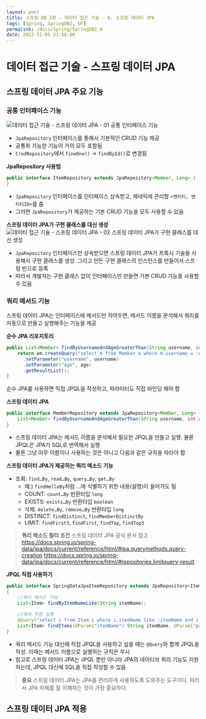 ```yaml
---
layout: post
title: 스프링 DB 2편 - 데이터 접근 기술 - 6. 스프링 데이터 JPA
tags: [Spring, SpringDB2, UF]
permalink: /docs/Spring/SpringDB2_6
date: 2022-11-05 21:58:00
---
```

# 데이터 접근 기술 - 스프링 데이터 JPA
## 스프링 데이터 JPA 주요 기능
### 공통 인터페이스 기능

![데이터 접근 기술 - 스프링 데이터 JPA - 01  공통 인터페이스 기능](https://user-images.githubusercontent.com/52024566/200572119-fbf39588-8ca8-4ee5-a044-f061ab1eae82.png "데이터 접근 기술 - 스프링 데이터 JPA - 01  공통 인터페이스 기능")

- `JpaRepository` 인터페이스를 통해서 기본적인 CRUD 기능 제공
- 공통화 가능한 기능이 거의 모두 포함됨
- `CrudRepository`에서 `fineOne()` → `findById()`로 변경됨

**JpaRepository 사용법**
```java
public interface ItemRepository extends JpaRepository<Member, Long> {
}
```

- `JpaRepository` 인터페이스를 인터페이스 상속받고, 제네릭에 관리할 `<엔티티, 엔티티ID>`를 줌
- 그러면 `JpaRepository`가 제공하는 기본 CRUD 기능을 모두 사용할 수 있음

**스프링 데이터 JPA가 구현 클래스를 대신 생성**
![데이터 접근 기술 - 스프링 데이터 JPA - 02  스프링 데이터 JPA가 구현 클래스를 대신 생성](https://user-images.githubusercontent.com/52024566/200572124-92a4dbd1-a6e8-4ed4-85a1-1cc15ca1423c.png)

- `JpaRepository` 인터페이스만 상속받으면 스프링 데이터 JPA가 프록시 기술을 사용해서 구현 클래스를 생성. 그리고 만든 구현 클래스의 인스턴스를 만들어서 스프링 빈으로 등록
- 따라서 개발자는 구현 클래스 없이 인터페이스만 만들면 기본 CRUD 기능을 사용할 수 있음

### 쿼리 메서드 기능
스프링 데이터 JPA는 인터페이스에 메서드만 적어두면, 메서드 이름을 분석해서 쿼리를 자동으로 만들고 실행해주는 기능을 제공

**순수 JPA 리포지토리**
```java
public List<Member> findByUsernameAndAgeGreaterThan(String username, int age) {
    return em.createQuery("select m from Member m where m.username = :username and m.age > :age")
      .setParameter("username", username)
      .setParameter("age", age)
      .getResultList();
}
```

순수 JPA를 사용하면 직접 JPQL을 작성하고, 파라미터도 직접 바인딩 해야 함

**스프링 데이터 JPA**
```java
public interface MemberRepository extends JpaRepository<Member, Long> {
    List<Member> findByUsernameAndAgeGreaterThan(String username, int age);
}
```

- 스프링 데이터 JPA는 메서드 이름을 분석해서 필요한 JPQL을 만들고 실행. 물론 JPQL은 JPA가 SQL로 번역해서 실행
- 물론 그냥 아무 이름이나 사용하는 것은 아니고 다음과 같은 규칙을 따라야 함

**스프링 데이터 JPA가 제공하는 쿼리 메소드 기능**
- 조회: `find…By`, `read…By`, `query…By`, `get…By`
  - 예:) `findHelloBy`처럼 ...에 식별하기 위한 내용(설명)이 들어가도 됨
  - COUNT: `count…By` 반환타입 `long`
  - EXISTS: `exists…By` 반환타입 `boolean`
  - 삭제: `delete…By`, `remove…By` 반환타입 `long`
  - DISTINCT: `findDistinct`, `findMemberDistinctBy`
  - LIMIT: `findFirst3`, `findFirst`, `findTop`, `findTop3`

> **쿼리 메소드 필터 조건**
> 스프링 데이터 JPA 공식 문서 참고
> https://docs.spring.io/spring-data/jpa/docs/current/reference/html/#jpa.querymethods.query-creation
> https://docs.spring.io/spring-data/jpa/docs/current/reference/html/#repositories.limitquery-result

**JPQL 직접 사용하기**
```java
public interface SpringDataJpaItemRepository extends JpaRepository<Item, Long>
{
    //쿼리 메서드 기능
    List<Item> findByItemNameLike(String itemName);
    
    //쿼리 직접 실행
    @Query("select i from Item i where i.itemName like :itemName and i.price <= :price")
    List<Item> findItems(@Param("itemName") String itemName, @Param("price") Integer price);
}
```

- 쿼리 메서드 기능 대신에 직접 JPQL을 사용하고 싶을 때는 `@Query`와 함께 JPQL을 작성. 이때는 메서드 이름으로 실행하는 규칙은 무시
- 참고로 스프링 데이터 JPA는 JPQL 뿐만 아니라 JPA의 네이티브 쿼리 기능도 지원하는데, JPQL 대신에 SQL을 직접 작성할 수 있음

> **중요**
> 스프링 데이터 JPA는 JPA를 편리하게 사용하도록 도와주는 도구이다. 따라서 JPA 자체를 잘 이해하는 것이 가장 중요하다.

## 스프링 데이터 JPA 적용